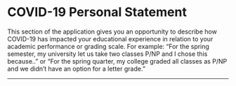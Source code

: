 # COVID-19 Personal Statement

This section of the application gives you an opportunity to describe how COVID-19 has impacted your educational experience in relation to your academic performance or grading scale. For example: “For the spring semester, my university let us take two classes P/NP and I chose this because..” or “For the spring quarter, my college graded all classes as P/NP and we didn’t have an option for a letter grade.”

---

